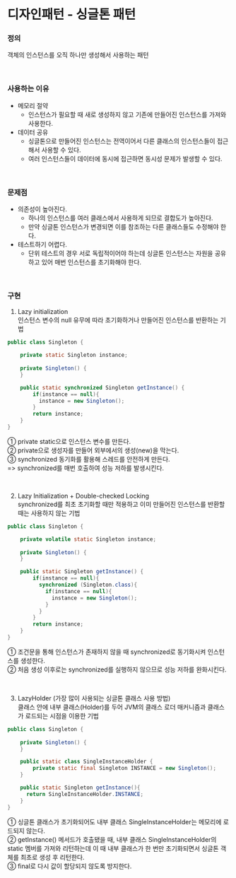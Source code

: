 # 디자인패턴 - 싱글톤 패턴

### 정의   
객체의 인스턴스를 오직 하나만 생성해서 사용하는 패턴

<br>

### 사용하는 이유   
- 메모리 절약
  - 인스턴스가 필요할 때 새로 생성하지 않고 기존에 만들어진 인스턴스를 가져와 사용한다.
- 데이터 공유
  - 싱글톤으로 만들어진 인스턴스는 전역이어서 다른 클래스의 인스턴스들이 접근해서 사용할 수 있다.
  - 여러 인스턴스들이 데이터에 동시에 접근하면 동시성 문제가 발생할 수 있다.  
<br>

### 문제점
- 의존성이 높아진다.
  - 하나의 인스턴스를 여러 클래스에서 사용하게 되므로 결합도가 높아진다.
  - 만약 싱글톤 인스턴스가 변경되면 이를 참조하는 다른 클래스들도 수정해야 한다.
- 테스트하기 어렵다.
  - 단위 테스트의 경우 서로 독립적이어야 하는데 싱글톤 인스턴스는 자원을 공유하고 있어 매번 인스턴스를 초기화해야 한다.
<br>

### 구현   
1. Lazy initialization   
   인스턴스 변수의 null 유무에 따라 초기화하거나 만들어진 인스턴스를 반환하는 기법   
```java
public class Singleton {

    private static Singleton instance;
    
    private Singleton() {
    }

    public static synchronized Singleton getInstance() {
        if(instance == null){
          instance = new Singleton();
        }
        return instance;
    }
}
```
① private static으로 인스턴스 변수를 만든다.   
② private으로 생성자를 만들어 외부에서의 생성(new)을 막는다.   
③ synchronized 동기화를 활용해 스레드를 안전하게 만든다.   
=> synchronized를 매번 호출하여 성능 저하를 발생시킨다.    

<br>

2. Lazy Initialization + Double-checked Locking   
   synchronized를 최초 초기화할 때만 적용하고 이미 만들어진 인스턴스를 반환할 때는 사용하지 않는 기법   
```java
public class Singleton {

    private volatile static Singleton instance;
    
    private Singleton() {
    }

    public static Singleton getInstance() {
        if(instance == null){
          synchronized (Singleton.class){
            if(instance == null){
              instance = new Singleton();
            }
          }
        }
        return instance;
    }
}
```
① 조건문을 통해 인스턴스가 존재하지 않을 때 synchronized로 동기화시켜 인스턴스를 생성한다.   
② 처음 생성 이후로는 synchronized를 실행하지 않으므로 성능 저하를 완화시킨다.

<br>

3. LazyHolder (가장 많이 사용되는 싱글톤 클래스 사용 방법)   
   클래스 안에 내부 클래스(Holder)를 두어 JVM의 클래스 로더 매커니즘과 클래스가 로드되는 시점을 이용한 기법   
```java
public class Singleton {
    
    private Singleton() {
    }

    public static class SingleInstanceHolder {
        private static final Singleton INSTANCE = new Singleton();
    }

    public static Singleton getInstance(){
      return SingleInstanceHolder.INSTANCE;
    }
}
```
① 싱글톤 클래스가 초기화되어도 내부 클래스 SingleInstanceHolder는 메모리에 로드되지 않는다.   
② getInstance() 메서드가 호출됐을 때, 내부 클래스 SingleInstanceHolder의 static 멤버를 가져와 리턴하는데 이 때 내부 클래스가 한 번만 초기화되면서 싱글톤 객체를 최초로 생성 후 리턴한다.   
③ final로 다시 값이 할당되지 않도록 방지한다.
